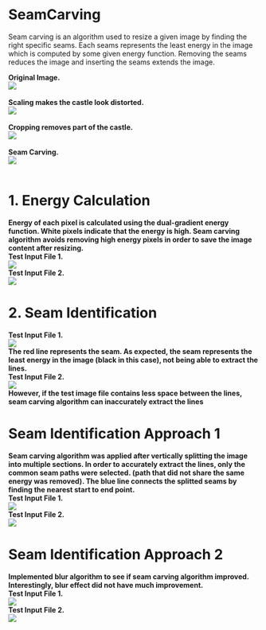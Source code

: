 # SeamCarving
Seam carving is an algorithm used to resize a given image by finding the right specific seams. Each seams represents the least energy in the image which is computed by some given energy function. Removing the seams reduces the image and inserting the seams extends the image. <br/>


**Original Image.** <br/>
![](/documentation/Broadway_tower.jpg) <br/>
<br />
**Scaling makes the castle look distorted.** <br/>
![](/documentation/Broadway_tower_scale.png) <br/>
<br />
**Cropping removes part of the castle.** <br/>
![](/documentation/Broadway_tower_cropped.png) <br/>
<br />
**Seam Carving.** <br/>
![](/documentation/Broadway_tower_Seam_Carving.png) <br/>
<br />

# 1. Energy Calculation <br/>
**Energy of each pixel is calculated using the dual-gradient energy function. White pixels indicate that the energy is high. Seam carving algorithm avoids removing high energy pixels in order to save the image content after resizing.**<br/>
**Test Input File 1.**  <br/>
![](/documentation/in01-energy.png) <br/>
**Test Input File 2.** <br/>
![](/documentation/in02-energy.png) <br/>

# 2. Seam Identification <br/>
**Test Input File 1.**  <br/>
![](/documentation/in01-seam.png) <br/>
**The red line represents the seam. As expected, the seam represents the least energy in the image (black in this case), not being able to extract the lines.** <br/>
**Test Input File 2.** <br/>
![](/documentation/in02-seam.png) <br/>
**However, if the test image file contains less space between the lines, seam carving algorithm can inaccurately extract the lines** <br/>


# Seam Identification Approach 1 <br/>
**Seam carving algorithm was applied after vertically splitting the image into multiple sections. In order to accurately extract the lines, only the common seam paths were selected. (path that did not share the same energy was removed). The blue line connects the splitted seams by finding the nearest start to end point.** <br/>
**Test Input File 1.** <br/>
![](/documentation/in01-no-blur.png) <br/>
**Test Input File 2.** <br/>
![](/documentation/in02-no-blur.png) <br/>


# Seam Identification Approach 2 <br/>
**Implemented blur algorithm to see if seam carving algorithm improved. Interestingly, blur effect did not have much improvement.** <br/>
**Test Input File 1.** <br/>
![](/documentation/in01-blur.png) <br/>
**Test Input File 2.** <br/>
![](/documentation/in02-blur.png) <br/>
